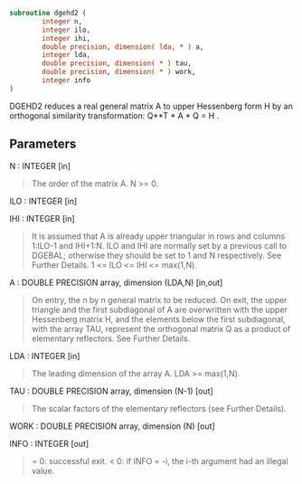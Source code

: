 ```fortran
subroutine dgehd2 (
        integer n,
        integer ilo,
        integer ihi,
        double precision, dimension( lda, * ) a,
        integer lda,
        double precision, dimension( * ) tau,
        double precision, dimension( * ) work,
        integer info
)
```

DGEHD2 reduces a real general matrix A to upper Hessenberg form H by
an orthogonal similarity transformation:  Q\*\*T \* A \* Q = H .

## Parameters
N : INTEGER [in]
> The order of the matrix A.  N >= 0.

ILO : INTEGER [in]

IHI : INTEGER [in]
> 
> It is assumed that A is already upper triangular in rows
> and columns 1:ILO-1 and IHI+1:N. ILO and IHI are normally
> set by a previous call to DGEBAL; otherwise they should be
> set to 1 and N respectively. See Further Details.
> 1 <= ILO <= IHI <= max(1,N).

A : DOUBLE PRECISION array, dimension (LDA,N) [in,out]
> On entry, the n by n general matrix to be reduced.
> On exit, the upper triangle and the first subdiagonal of A
> are overwritten with the upper Hessenberg matrix H, and the
> elements below the first subdiagonal, with the array TAU,
> represent the orthogonal matrix Q as a product of elementary
> reflectors. See Further Details.

LDA : INTEGER [in]
> The leading dimension of the array A.  LDA >= max(1,N).

TAU : DOUBLE PRECISION array, dimension (N-1) [out]
> The scalar factors of the elementary reflectors (see Further
> Details).

WORK : DOUBLE PRECISION array, dimension (N) [out]

INFO : INTEGER [out]
> = 0:  successful exit.
> < 0:  if INFO = -i, the i-th argument had an illegal value.
